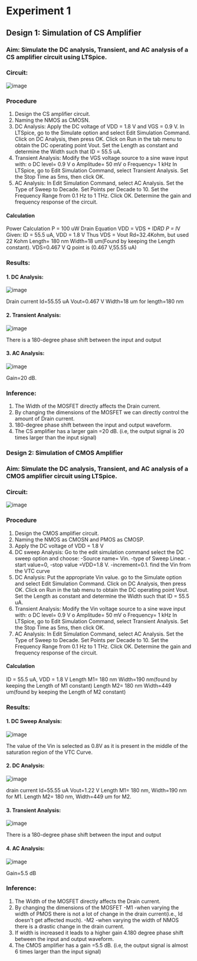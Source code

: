 # Experiment 1
## Design 1: Simulation of CS Amplifier
### Aim: Simulate the DC analysis, Transient, and AC analysis of a CS amplifier circuit using LTSpice.
### Circuit:
 ![image](https://github.com/user-attachments/assets/e775bd9c-21dd-45f0-97a3-7c2c30dc9d32)

### Procedure
1.	Design the CS amplifier circuit.
2.	Naming the NMOS as CMOSN.
3.	DC Analysis: Apply the DC voltage of VDD = 1.8 V and VGS = 0.9 V. In LTSpice, go to the Simulate option and select Edit Simulation Command. Click on DC Analysis, then press OK. Click on Run in the tab menu to obtain the DC operating point Vout. Set the Length as constant and determine the Width such that ID = 55.5 uA.
4.	Transient Analysis: Modify the VGS voltage source to a sine wave input with:
o	DC level= 0.9 V
o	Amplitude= 50 mV
o	Frequency= 1 kHz
In LTSpice, go to Edit Simulation Command, select Transient Analysis. Set the Stop Time as 5ms, then click OK.
5.	AC Analysis: In Edit Simulation Command, select AC Analysis. Set the Type of Sweep to Decade. Set Points per Decade to 10. Set the Frequency Range from 0.1 Hz to 1 THz. Click OK. Determine the gain and frequency response of the circuit.
#### Calculation
Power Calculation P = 100 uW
Drain Equation VDD = VDS + ID*RD
P = I*V
Given: ID = 55.5 uA, VDD = 1.8 V
Thus VDS = Vout
Rd=32.4Kohm, but used 22 Kohm
Length= 180 nm
Width=18 um(Found by keeping the Length constant).
VDS=0.467 V
Q point is (0.467 V,55.55 uA)
### Results:
#### 1. DC Analysis:
 ![image](https://github.com/user-attachments/assets/1db0371c-b568-4750-abb2-515a0d3e231d)

Drain current Id=55.55 uA Vout=0.467 V
Width=18 um for length=180 nm
#### 2. Transient Analysis:
 ![image](https://github.com/user-attachments/assets/10451bdf-afdd-412a-8352-c9d3d458f864)

There is a 180-degree phase shift between the input and output
#### 3. AC Analysis: 
![image](https://github.com/user-attachments/assets/606eb559-99f4-43a6-81d8-d99f13b4bed3)

Gain=20 dB.
### Inference:
1. The Width of the MOSFET directly affects the Drain current.
2. By changing the dimensions of the MOSFET we can directly control the amount of Drain current.
3. 180-degree phase shift between the input and output waveform.
4. The CS amplifier has a larger gain =20 dB. (i.e, the output signal is 20 times larger than the input signal)
### Design 2: Simulation of CMOS Amplifier
### Aim: Simulate the DC analysis, Transient, and AC analysis of a CMOS amplifier circuit using LTSpice.
### Circuit:
 ![image](https://github.com/user-attachments/assets/defc3938-4bd6-4304-88de-c025f0b0d102)

### Procedure
1.	Design the CMOS amplifier circuit.
2.	Naming the NMOS as CMOSN and PMOS as CMOSP.
3.	Apply the DC voltage of VDD = 1.8 V
4.	DC sweep Analysis: Go to the edit simulation command select the DC sweep option and choose: -Source name= Vin. -type of Sweep Linear. -start value=0, -stop value =VDD=1.8 V. -increment=0.1.
find the Vin from the VTC curve
5. DC Analysis: Put the appropriate Vin value. go to the Simulate option and select Edit Simulation Command. Click on DC Analysis, then press OK. Click on Run in the tab menu to obtain the DC operating point Vout. Set the Length as constant and determine the Width such that ID = 55.5 uA.
6.	Transient Analysis: Modify the Vin voltage source to a sine wave input with:
o	DC level= 0.9 V
o	Amplitude= 50 mV
o	Frequency= 1 kHz
In LTSpice, go to Edit Simulation Command, select Transient Analysis. Set the Stop Time as 5ms, then click OK.
7.	AC Analysis: In Edit Simulation Command, select AC Analysis. Set the Type of Sweep to Decade. Set Points per Decade to 10. Set the Frequency Range from 0.1 Hz to 1 THz. Click OK. Determine the gain and frequency response of the circuit.
#### Calculation
ID = 55.5 uA, VDD = 1.8 V
Length M1= 180 nm
Width=190 nm(found by keeping the Length of M1 constant)
Length M2= 180 nm
Width=449 um(found by keeping the Length of M2 constant)
### Results:
#### 1. DC Sweep Analysis:
 ![image](https://github.com/user-attachments/assets/672a0e36-bcb0-4e3b-bc0d-c36824be1aca)
 
The value of the Vin is selected as 0.8V as it is present in the middle of the saturation region of the VTC Curve.

#### 2. DC Analysis:
 ![image](https://github.com/user-attachments/assets/672d197c-60b1-4507-8d0b-364aaaee52d1)
 
drain current Id=55.55 uA Vout=1.22 V
Length M1= 180 nm, Width=190 nm for M1.
Length M2= 180 nm, Width=449 um for M2.
#### 3. Transient Analysis:
 ![image](https://github.com/user-attachments/assets/e9546a7e-0a57-4f80-9ffb-268635a7d8fc)
 
There is a 180-degree phase shift between the input and output
#### 4. AC Analysis:
 ![image](https://github.com/user-attachments/assets/6bc8cd6f-8f4b-4710-b3bd-3215cd1ec76d)
 
Gain=5.5 dB
### Inference:
1. The Width of the MOSFET directly affects the Drain current.
2. By changing the dimensions of the MOSFET -M1 -when varying the width of PMOS there is not a lot of change in the drain current(i.e., Id doesn't get affected much).
-M2 -when varying the width of NMOS there is a drastic change in the drain current.
3. If width is increased it leads to a higher gain 4.180 degree phase shift between the input and output waveform.
5. The CMOS amplifier has a gain =5.5 dB. (i.e, the output signal is almost 6 times larger than the input signal)
